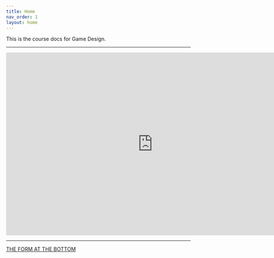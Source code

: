 ```yaml
---
title: Home
nav_order: 1
layout: home
---
```


This is the course docs for Game Design.

---

<iframe src="https://docs.google.com/presentation/d/e/2PACX-1vTyTCKTMrnaPMZT-Y-u8euxnzvlfvwgAWcZ5E4-X_N1aHdMIEIXWTjfQ9gxctF-F1wdxiIz4kV9jM2U/embed?start=false&loop=false" frameborder="0" width="800" height="500" allowfullscreen="true" mozallowfullscreen="true" webkitallowfullscreen="true"></iframe>

---

[THE FORM AT THE BOTTOM](https://docs.google.com/forms/d/e/1FAIpQLScHn0jnRI-LFoaxY4xIqheIUgCwvAxQUGn_B9VBkJcwVwywXA/viewform)
